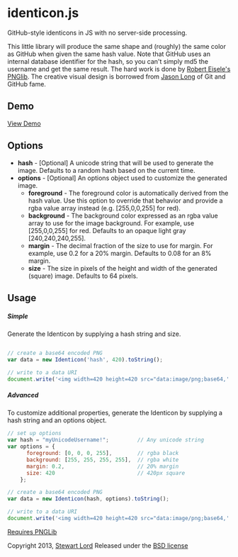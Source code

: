 identicon.js
============

GitHub-style identicons in JS with no server-side processing.

This little library will produce the same shape and (roughly) the same color as GitHub when given the same hash value. Note that GitHub uses an internal database identifier for the hash, so you can't simply md5 the username and get the same result. The hard work is done by [Robert Eisele's](http://twitter.com/roberteisele) [PNGlib](http://www.xarg.org/2010/03/generate-client-side-png-files-using-javascript/). The creative visual design is borrowed from [Jason Long](http://twitter.com/jasonlong) of Git and GitHub fame.

Demo
----
[View Demo](https://rawgithub.com/stewartlord/identicon.js/master/demo.html)

Options
----
* **hash** - [Optional] A unicode string that will be used to generate the image. Defaults to a random hash based on the current time.
* **options** - [Optional] An options object used to customize the generated image.
    * **foreground** - The foreground color is automatically derived from the hash value. Use this option to override that behavior and provide a rgba value array instead (e.g. [255,0,0,255] for red).
    * **background** - The background color expressed as an rgba value array to use for the image background. For example, use [255,0,0,255] for red. Defaults to an opaque light gray [240,240,240,255].
    * **margin** - The decimal fraction of the size to use for margin. For example, use 0.2 for a 20% margin. Defaults to 0.08 for an 8% margin.
    * **size** - The size in pixels of the height and width of the generated (square) image. Defaults to 64 pixels.

Usage
-----

##### Simple
Generate the Identicon by supplying a hash string and size.
```js

// create a base64 encoded PNG
var data = new Identicon('hash', 420).toString();

// write to a data URI
document.write('<img width=420 height=420 src="data:image/png;base64,' + data + '">');
```

##### Advanced
To customize additional properties, generate the Identicon by supplying a hash string and an options object.
```js
// set up options
var hash = "myUnicodeUsername!";         // Any unicode string
var options = {
      foreground: [0, 0, 0, 255],        // rgba black
      background: [255, 255, 255, 255],  // rgba white
      margin: 0.2,                       // 20% margin
      size: 420                          // 420px square
    };

// create a base64 encoded PNG
var data = new Identicon(hash, options).toString();

// write to a data URI
document.write('<img width=420 height=420 src="data:image/png;base64,' + data + '">');
```


[Requires PNGLib](http://www.xarg.org/download/pnglib.js)

Copyright 2013, [Stewart Lord](http://twitter.com/stewartlord)
Released under the [BSD license](http://www.opensource.org/licenses/bsd-license.php)
